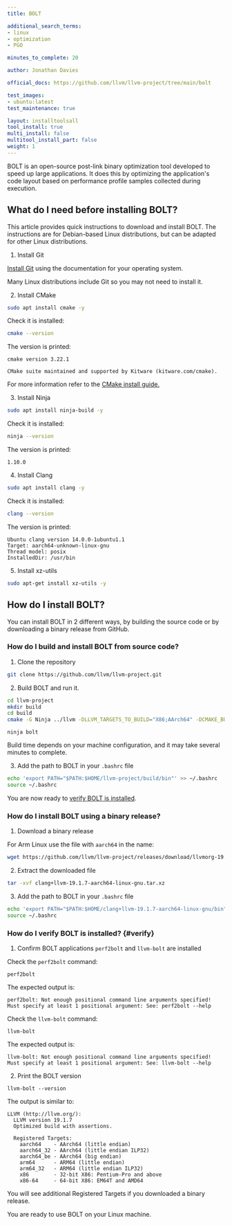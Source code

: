```yaml
---
title: BOLT

additional_search_terms:
- linux
- optimization
- PGO

minutes_to_complete: 20

author: Jonathan Davies

official_docs: https://github.com/llvm/llvm-project/tree/main/bolt

test_images:
- ubuntu:latest
test_maintenance: true

layout: installtoolsall
tool_install: true
multi_install: false
multitool_install_part: false
weight: 1
---
```


BOLT is an open-source post-link binary optimization tool developed to speed up large applications. It does this by optimizing the application's code layout based on performance profile samples collected during execution.

## What do I need before installing BOLT?

This article provides quick instructions to download and install BOLT. The instructions are for Debian-based Linux distributions, but can be adapted for other Linux distributions.

1. Install Git

[Install Git](https://git-scm.com/book/en/v2/Getting-Started-Installing-Git) using the documentation for your operating system.

Many Linux distributions include Git so you may not need to install it.

2. Install CMake

```bash { target="ubuntu:latest" }
sudo apt install cmake -y
```

Check it is installed:

```bash { target="ubuntu:latest" }
cmake --version
```

The version is printed:

```output
cmake version 3.22.1

CMake suite maintained and supported by Kitware (kitware.com/cmake).
```

For more information refer to the [CMake install guide.](/install-guides/cmake)

3. Install Ninja

```bash { target="ubuntu:latest" }
sudo apt install ninja-build -y
```

Check it is installed:

```bash { target="ubuntu:latest" }
ninja --version
```

The version is printed:

```output
1.10.0
```

4. Install Clang

```bash { target="ubuntu:latest" }
sudo apt install clang -y
```

Check it is installed:

```bash { target="ubuntu:latest" }
clang --version
```

The version is printed:

```output
Ubuntu clang version 14.0.0-1ubuntu1.1
Target: aarch64-unknown-linux-gnu
Thread model: posix
InstalledDir: /usr/bin
```

5. Install xz-utils

```bash
sudo apt-get install xz-utils -y
```

## How do I install BOLT?

You can install BOLT in 2 different ways, by building the source code or by downloading a binary release from GitHub.

### How do I build and install BOLT from source code?

1. Clone the repository

```bash
git clone https://github.com/llvm/llvm-project.git
```

2. Build BOLT and run it.

```bash
cd llvm-project
mkdir build
cd build
cmake -G Ninja ../llvm -DLLVM_TARGETS_TO_BUILD="X86;AArch64" -DCMAKE_BUILD_TYPE=Release -DLLVM_ENABLE_ASSERTIONS=ON -DLLVM_ENABLE_PROJECTS="bolt;clang;lld"
```

```console
ninja bolt
```

Build time depends on your machine configuration, and it may take several minutes to complete.

3. Add the path to BOLT in your `.bashrc` file

```bash
echo 'export PATH="$PATH:$HOME/llvm-project/build/bin"' >> ~/.bashrc
source ~/.bashrc
```

You are now ready to [verify BOLT is installed](#verify).

### How do I install BOLT using a binary release?

1. Download a binary release

For Arm Linux use the file with `aarch64` in the name:

```bash
wget https://github.com/llvm/llvm-project/releases/download/llvmorg-19.1.7/clang+llvm-19.1.7-aarch64-linux-gnu.tar.xz
```

2. Extract the downloaded file

```bash
tar -xvf clang+llvm-19.1.7-aarch64-linux-gnu.tar.xz
```

3. Add the path to BOLT in your `.bashrc` file

```bash
echo 'export PATH="$PATH:$HOME/clang+llvm-19.1.7-aarch64-linux-gnu/bin"' >> ~/.bashrc
source ~/.bashrc
```

### How do I verify BOLT is installed? {#verify}

1. Confirm BOLT applications `perf2bolt` and `llvm-bolt` are installed

Check the `perf2bolt` command:

```console
perf2bolt
```

The expected output is:

```output
perf2bolt: Not enough positional command line arguments specified!
Must specify at least 1 positional argument: See: perf2bolt --help
```

Check the `llvm-bolt` command:

```console
llvm-bolt
```

The expected output is:

```output
llvm-bolt: Not enough positional command line arguments specified!
Must specify at least 1 positional argument: See: llvm-bolt --help
```

2. Print the BOLT version

```console
llvm-bolt --version
```

The output is similar to:

```output
LLVM (http://llvm.org/):
  LLVM version 19.1.7
  Optimized build with assertions.

  Registered Targets:
    aarch64    - AArch64 (little endian)
    aarch64_32 - AArch64 (little endian ILP32)
    aarch64_be - AArch64 (big endian)
    arm64      - ARM64 (little endian)
    arm64_32   - ARM64 (little endian ILP32)
    x86        - 32-bit X86: Pentium-Pro and above
    x86-64     - 64-bit X86: EM64T and AMD64
```

You will see additional Registered Targets if you downloaded a binary release.

You are ready to use BOLT on your Linux machine.
